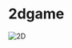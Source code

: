 # 2dgame
![2D](https://user-images.githubusercontent.com/100318892/193365365-ac628060-a6c9-465b-a297-6f01dd699a34.jpg)
